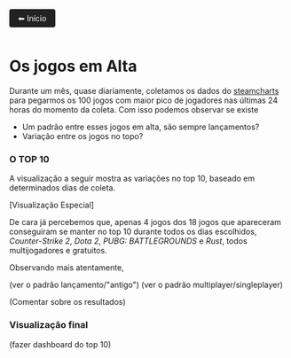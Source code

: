 
<a ref="https://lucasaraga0.github.io/steamVisualization/" style="display:inline-block; padding:8px 16px; background:#222; color:white; text-decoration:none; border-radius:4px; margin-bottom:1em;">
  ⬅ Início
</a>

# Os jogos em Alta

Durante um mês, quase diariamente, coletamos os dados do [steamcharts](https://steamcharts.com/top) para pegarmos os 100 jogos com maior pico de jogadores nas últimas 24 horas do momento da coleta. Com isso podemos observar se existe
- Um padrão entre esses jogos em alta, são sempre lançamentos? 
- Variação entre os jogos no topo? 

### O TOP 10

A visualização a seguir mostra as variações no top 10, baseado em determinados dias de coleta.


[Visualização Especial]

De cara já percebemos que, apenas 4 jogos dos 18 jogos que apareceram conseguiram se manter no top 10 durante todos os dias escolhidos, *Counter-Strike 2*, *Dota 2*, *PUBG: BATTLEGROUNDS* e *Rust*, todos multijogadores e gratuitos.

Observando mais atentamente,

(ver o padrão lançamento/"antigo")
(ver o padrão multiplayer/singleplayer)


(Comentar sobre os resultados)

### Visualização final

(fazer dashboard do top 10)